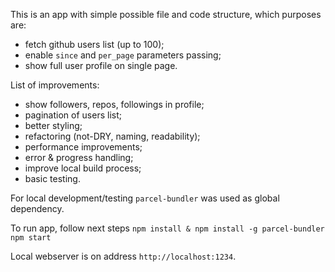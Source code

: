 This is an app with simple possible file and code structure, which purposes are:
- fetch github users list (up to 100);
- enable `since` and `per_page` parameters passing;
- show full user profile on single page.

List of improvements:
- show followers, repos, followings in profile;
- pagination of users list;
- better styling;
- refactoring (not-DRY, naming, readability);
- performance improvements;
- error & progress handling;
- improve local build process;
- basic testing.

For local development/testing `parcel-bundler` was used as global dependency.

To run app, follow next steps
`npm install & npm install -g parcel-bundler`  
`npm start`

Local webserver is on address `http://localhost:1234`.
 
